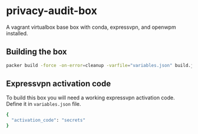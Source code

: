 # privacy-audit-box

A vagrant virtualbox base box with conda, expressvpn, and openwpm installed.

## Building the box

```bash
packer build -force -on-error=cleanup -varfile="variables.json" build.json
```

## Expressvpn activation code

To build this box you will need a working expressvpn activation code. Define it in `variables.json` file.

```bash
{
  "activation_code": "secrets"
}
```
